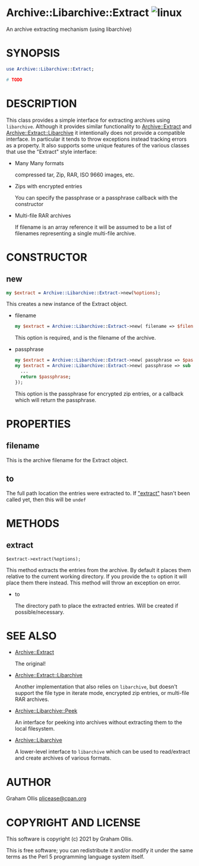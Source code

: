 # Archive::Libarchive::Extract ![linux](https://github.com/uperl/Archive-Libarchive-Extract/workflows/linux/badge.svg)

An archive extracting mechanism (using libarchive)

# SYNOPSIS

```perl
use Archive::Libarchive::Extract;

# TODO
```

# DESCRIPTION

This class provides a simple interface for extracting archives using `libarchive`.  Although it provides similar
functionality to [Archive::Extract](https://metacpan.org/pod/Archive::Extract) and [Archive::Extract::Libarchive](https://metacpan.org/pod/Archive::Extract::Libarchive) it intentionally does not provide a
compatible interface.  In particular it tends to throw exceptions instead tracking errors as a property.
It also supports some unique features of the various classes that use the "Extract" style interface:

- Many Many formats

    compressed tar, Zip, RAR, ISO 9660 images, etc.

- Zips with encrypted entries

    You can specify the passphrase or a passphrase callback with the constructor

- Multi-file RAR archives

    If filename is an array reference it will be assumed to be a list of filenames
    representing a single multi-file archive.

# CONSTRUCTOR

## new

```perl
my $extract = Archive::Libarchive::Extract->new(%options);
```

This creates a new instance of the Extract object.

- filename

    ```perl
    my $extract = Archive::Libarchive::Extract->new( filename => $filename );
    ```

    This option is required, and is the filename of the archive.

- passphrase

    ```perl
    my $extract = Archive::Libarchive::Extract->new( passphrase => $passphrase );
    my $extract = Archive::Libarchive::Extract->new( passphrase => sub {
      ...
      return $passphrase;
    });
    ```

    This option is the passphrase for encrypted zip entries, or a
    callback which will return the passphrase.

# PROPERTIES

## filename

This is the archive filename for the Extract object.

## to

The full path location the entries were extracted to.  If ["extract"](#extract) hasn't been called yet,
then this will be `undef`

# METHODS

## extract

```
$extract->extract(%options);
```

This method extracts the entries from the archive.  By default
it places them relative to the current working directory.  If
you provide the `to` option it will place them there instead.
This method will throw an exception on error.

- to

    The directory path to place the extracted entries.  Will be
    created if possible/necessary.

# SEE ALSO

- [Archive::Extract](https://metacpan.org/pod/Archive::Extract)

    The original!

- [Archive::Extract::Libarchive](https://metacpan.org/pod/Archive::Extract::Libarchive)

    Another implementation that also relies on `libarchive`, but doesn't support
    the file type in iterate mode, encrypted zip entries, or multi-file RAR archives.

- [Archive::Libarchive::Peek](https://metacpan.org/pod/Archive::Libarchive::Peek)

    An interface for peeking into archives without extracting them to the local filesystem.

- [Archive::Libarchive](https://metacpan.org/pod/Archive::Libarchive)

    A lower-level interface to `libarchive` which can be used to read/extract and create
    archives of various formats.

# AUTHOR

Graham Ollis <plicease@cpan.org>

# COPYRIGHT AND LICENSE

This software is copyright (c) 2021 by Graham Ollis.

This is free software; you can redistribute it and/or modify it under
the same terms as the Perl 5 programming language system itself.
